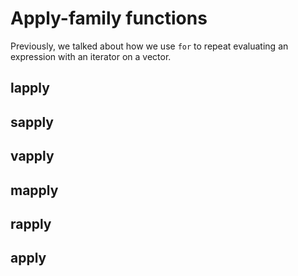 

# Apply-family functions

Previously, we talked about how we use `for` to repeat evaluating an expression with an iterator on a vector.

## lapply

## sapply

## vapply

## mapply

## rapply

## apply
